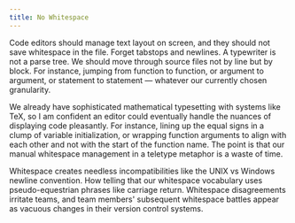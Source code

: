 ```yaml
---
title: No Whitespace
---
```



Code editors should manage text layout on screen, and they should
not save whitespace in the file. Forget tabstops and newlines. A
typewriter is not a parse tree. We should move through source files
not by line but by block. For instance, jumping from function to
function, or argument to argument, or statement to statement —
whatever our currently chosen granularity.

We already have sophisticated mathematical typesetting with systems
like TeX, so I am confident an editor could eventually handle the
nuances of displaying code pleasantly. For instance, lining up the
equal signs in a clump of variable initialization, or wrapping
function arguments to align with each other and not with the start
of the function name. The point is that our manual whitespace
management in a teletype metaphor is a waste of time.

Whitespace creates needless incompatibilities like the UNIX vs
Windows newline convention. How telling that our whitespace vocabulary
uses pseudo-equestrian phrases like carriage return. Whitespace
disagreements irritate teams, and team members' subsequent whitespace
battles appear as vacuous changes in their version control systems.
